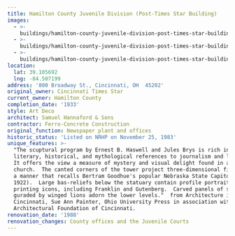 ```yaml
---
title: Hamilton County Juvenile Division (Post-Times Star Building)
images:
  - >-
    buildings/hamilton-county-juvenile-division-post-times-star-building/hamilton-county-juvenile-division-post-times-star-building-0_a6xeuu
  - >-
    buildings/hamilton-county-juvenile-division-post-times-star-building/hamilton-county-juvenile-division-post-times-star-building-1_ydbar8
  - >-
    buildings/hamilton-county-juvenile-division-post-times-star-building/hamilton-county-juvenile-division-post-times-star-building-2_yakrok
location:
  lat: 39.105692
  lng: -84.507199
address: '800 Broadway St., Cincinnati, OH  45202'
original_owner: Cincinnati Times Star
current_owner: Hamilton County
completion_date: '1933'
style: Art Deco
architect: Samuel Hannaford & Sons
contractor: Ferro-Concrete Construction
original_function: Newspaper plant and offices
historic_status: 'Listed on NRHP on November 25, 1983'
unique_features: >-
  "The scuptural program by Ernest B. Haswell and Jules Brys is rich in
  literary, historical, and mythological references to journalism and learning.
  It offers the view a measure of mystery and visual delight found in a medieval
  church.  The canted corners of the tower project three-dimensional figures in
  a manner that recalls Bertram Goodhue's popular Nebraska State Capitol (ca.
  1922).  Large bas-reliefs below the statuary contain profile portraits of
  printing icons, including Franklin and Gutenberg.  Carved panels of shields
  guraded by winged lions adorn the lower levels."  from Architecture in
  Cincinnati, Sue Ann Painter, Ohio University Press in association with the
  Architectural Foundation of Cincinnati.
renovation_date: '1988'
renovation_changes: County offices and the Juvenile Courts
---
```

